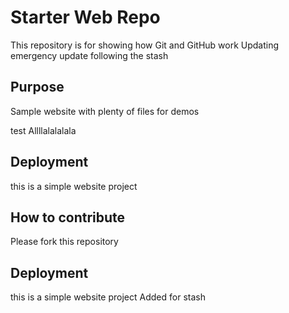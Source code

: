 # Starter Web Repo

This repository is for showing how Git and GitHub work
Updating emergency update following the stash
## Purpose

Sample website with plenty of files for demos

test Allllalalalala

## Deployment

this is a simple website project 

## How to contribute

Please fork this repository

## Deployment

this is a simple website project 
Added for stash
